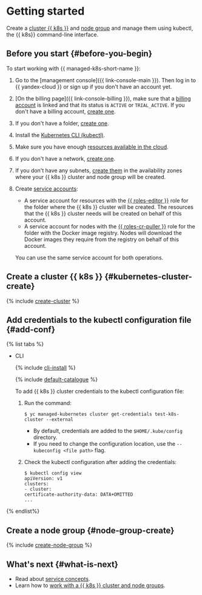 # Getting started

Create a [cluster {{ k8s }}](concepts/index.md#kubernetes-cluster) and [node group](concepts/index.md#node-group) and manage them using kubectl, the {{ k8s}} command-line interface.

## Before you start {#before-you-begin}

To start working with {{ managed-k8s-short-name }}:

1. Go to the [management console]({{ link-console-main }}). Then log in to {{ yandex-cloud }} or sign up if you don't have an account yet.

1. [On the billing page]({{ link-console-billing }}), make sure that a [billing account](../billing/concepts/billing-account.md) is linked and that its status is `ACTIVE` or `TRIAL_ACTIVE`. If you don't have a billing account, [create one](../billing/quickstart/index.md#create_billing_account).

1. If you don't have a folder, [create one](../resource-manager/operations/folder/create.md).

1. Install the [Kubernetes CLI (kubectl)](https://kubernetes.io/docs/tasks/tools/install-kubectl/).

1. Make sure you have enough [resources available in the cloud](concepts/limits.md).

1. If you don't have a network, [create one](../vpc/operations/network-create.md).

1. If you don't have any subnets, [create them](../vpc/operations/subnet-create.md) in the availability zones where your {{ k8s }} cluster and node group will be created.

1. Create [service accounts](../iam/operations/sa/create.md):
    - A service account for resources with the [{{ roles-editor }}](../resource-manager/security/#roles-list) role for the folder where the {{ k8s }} cluster will be created. The resources that the {{ k8s }} cluster needs will be created on behalf of this account.
    - A service account for nodes with the [{{ roles-cr-puller }}](../container-registry/security/index.md#required-roles) role for the folder with the Docker image registry. Nodes will download the Docker images they require from the registry on behalf of this account.

    You can use the same service account for both operations.

## Create a cluster {{ k8s }} {#kubernetes-cluster-create}

{% include [create-cluster](../_includes/managed-kubernetes/cluster-create.md) %}

## Add credentials to the kubectl configuration file {#add-conf}

{% list tabs %}

- CLI

  {% include [cli-install](../_includes/cli-install.md) %}

  {% include [default-catalogue](../_includes/default-catalogue.md) %}

  To add {{ k8s }} cluster credentials to the kubectl configuration file:

  1. Run the command:
  
     ```
     $ yc managed-kubernetes cluster get-credentials test-k8s-cluster --external
     ```
     - By default, credentials are added to the `$HOME/.kube/config` directory.
     - If you need to change the configuration location, use the `--kubeconfig <file path>` flag.

   1. Check the kubectl configuration after adding the credentials:

      ```
      $ kubectl config view
      apiVersion: v1
      clusters:
      - cluster:
      certificate-authority-data: DATA+OMITTED
      ...
      ```

{% endlist%}

## Create a node group {#node-group-create}

{% include [create-node-group](../_includes/managed-kubernetes/node-group-create.md) %}

## What's next {#what-is-next}

- Read about [service concepts](concepts/index.md).
- Learn how to [work with a {{ k8s }} cluster and node groups](operations/index.md).

